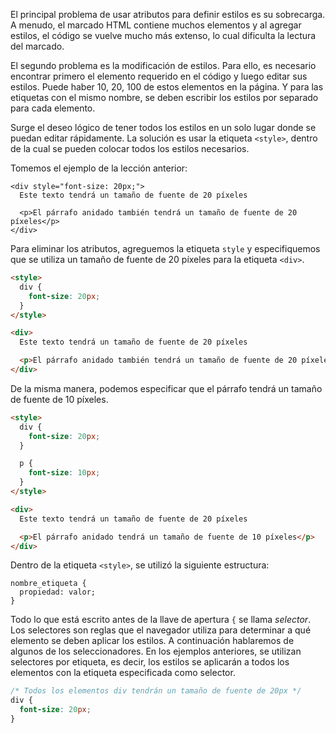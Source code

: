 El principal problema de usar atributos para definir estilos es su sobrecarga. A menudo, el marcado HTML contiene muchos elementos y al agregar estilos, el código se vuelve mucho más extenso, lo cual dificulta la lectura del marcado.

El segundo problema es la modificación de estilos. Para ello, es necesario encontrar primero el elemento requerido en el código y luego editar sus estilos. Puede haber 10, 20, 100 de estos elementos en la página. Y para las etiquetas con el mismo nombre, se deben escribir los estilos por separado para cada elemento.

Surge el deseo lógico de tener todos los estilos en un solo lugar donde se puedan editar rápidamente. La solución es usar la etiqueta `<style>`, dentro de la cual se pueden colocar todos los estilos necesarios.

Tomemos el ejemplo de la lección anterior:

```
<div style="font-size: 20px;">
  Este texto tendrá un tamaño de fuente de 20 píxeles

  <p>El párrafo anidado también tendrá un tamaño de fuente de 20 píxeles</p>
</div>
```

Para eliminar los atributos, agreguemos la etiqueta `style` y especifiquemos que se utiliza un tamaño de fuente de 20 píxeles para la etiqueta `<div>`.

```html
<style>
  div {
    font-size: 20px;
  }
</style>

<div>
  Este texto tendrá un tamaño de fuente de 20 píxeles

  <p>El párrafo anidado también tendrá un tamaño de fuente de 20 píxeles</p>
</div>
```

De la misma manera, podemos especificar que el párrafo tendrá un tamaño de fuente de 10 píxeles.

```html
<style>
  div {
    font-size: 20px;
  }

  p {
    font-size: 10px;
  }
</style>

<div>
  Este texto tendrá un tamaño de fuente de 20 píxeles

  <p>El párrafo anidado tendrá un tamaño de fuente de 10 píxeles</p>
</div>
```

Dentro de la etiqueta `<style>`, se utilizó la siguiente estructura:

```
nombre_etiqueta {
  propiedad: valor;
}
```

Todo lo que está escrito antes de la llave de apertura `{` se llama _selector_. Los selectores son reglas que el navegador utiliza para determinar a qué elemento se deben aplicar los estilos. A continuación hablaremos de algunos de los seleccionadores. En los ejemplos anteriores, se utilizan selectores por etiqueta, es decir, los estilos se aplicarán a todos los elementos con la etiqueta especificada como selector.

```css
/* Todos los elementos div tendrán un tamaño de fuente de 20px */
div {
  font-size: 20px;
}
```
